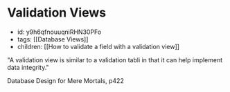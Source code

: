 # Validation Views
* id: y9h6qfnouuqniRHN30PFo
* tags: [[Database Views]]
* children: [[How to validate a field with a validation view]]

"A validation view is similar to a validation tabli in that it can help implement data integrity."

Database Design for Mere Mortals, p422